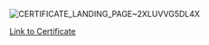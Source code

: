 ![CERTIFICATE_LANDING_PAGE~2XLUVVG5DL4X](https://github.com/kuehbiko/03-Coursework/assets/88494428/0ba8a00c-f9e9-42c5-b0cd-a1414c91858f)

[Link to Certificate](https://www.coursera.org/account/accomplishments/professional-cert/2XLUVVG5DL4X?irclickid=QCgWpL2YhxyNT-syIS1h%3A2rEUkFyM2yfWwIPyQ0&irgwc=1&utm_medium=partners&utm_source=impact&utm_campaign=4061861&utm_content=b2c)
